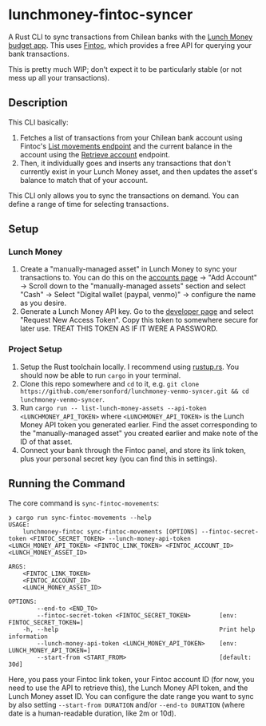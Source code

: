 # lunchmoney-fintoc-syncer
A Rust CLI to sync transactions from Chilean banks with the [Lunch Money budget app](https://lunchmoney.app). This uses [Fintoc](https://fintoc.com/), which provides a free API for querying your bank transactions.

This is pretty much WIP; don't expect it to be particularly stable (or not mess up all your transactions).
 
## Description
This CLI basically:
1. Fetches a list of transactions from your Chilean bank account using Fintoc's [List movements endpoint](https://docs.fintoc.com/reference/movements-list) and the current balance in the account using the [Retrieve account](https://docs.fintoc.com/reference/accounts-retrieve) endpoint.
2. Then, it individually goes and inserts any transactions that don't currently exist in your Lunch Money asset, and then updates the asset's balance to match that of your account.

This CLI only allows you to sync the transactions on demand. You can define a range of time for selecting transactions.

## Setup
### Lunch Money
1. Create a "manually-managed asset" in Lunch Money to sync your transactions to. You can do this on the [accounts page](https://my.lunchmoney.app/accounts) -> "Add Account" -> Scroll down to the "manually-managed assets" section and select "Cash" -> Select "Digital wallet (paypal, venmo)" -> configure the name as you desire.
2. Generate a Lunch Money API key. Go to the [developer page](https://my.lunchmoney.app/developers) and select "Request New Access Token". Copy this token to somewhere secure for later use. TREAT THIS TOKEN AS IF IT WERE A PASSWORD.

### Project Setup
1. Setup the Rust toolchain locally. I recommend using [rustup.rs](https://rustup.rs). You should now be able to run `cargo` in your terminal.
2. Clone this repo somewhere and `cd` to it, e.g. `git clone https://github.com/emersonford/lunchmoney-venmo-syncer.git && cd lunchmoney-venmo-syncer`.
3. Run `cargo run -- list-lunch-money-assets --api-token <LUNCHMONEY_API_TOKEN>` where `<LUNCHMONEY_API_TOKEN>` is the Lunch Money API token you generated earlier. Find the asset corresponding to the "manually-managed asset" you created earlier and make note of the ID of that asset.
4. Connect your bank through the Fintoc panel, and store its link token, plus your personal secret key (you can find this in settings). 

## Running the Command
The core command is `sync-fintoc-movements`:
```
❯ cargo run sync-fintoc-movements --help
USAGE:
    lunchmoney-fintoc sync-fintoc-movements [OPTIONS] --fintoc-secret-token <FINTOC_SECRET_TOKEN> --lunch-money-api-token <LUNCH_MONEY_API_TOKEN> <FINTOC_LINK_TOKEN> <FINTOC_ACCOUNT_ID> <LUNCH_MONEY_ASSET_ID>

ARGS:
    <FINTOC_LINK_TOKEN>       
    <FINTOC_ACCOUNT_ID>       
    <LUNCH_MONEY_ASSET_ID>    

OPTIONS:
        --end-to <END_TO>                                  
        --fintoc-secret-token <FINTOC_SECRET_TOKEN>        [env: FINTOC_SECRET_TOKEN=]
    -h, --help                                             Print help information
        --lunch-money-api-token <LUNCH_MONEY_API_TOKEN>    [env: LUNCH_MONEY_API_TOKEN=]
        --start-from <START_FROM>                          [default: 30d]
```

Here, you pass your Fintoc link token, your Fintoc account ID (for now, you need to use the API to retrieve this), the Lunch Money API token, and the Lunch Money asset ID. You can configure the date range you want to sync by also setting `--start-from DURATION` and/or `--end-to DURATION` (where date is a human-readable duration, like 2m or 10d).
